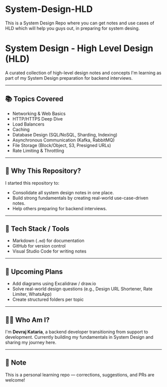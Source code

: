 # System-Design-HLD
This is a System Design Repo where you can get notes and use cases of HLD which will help you guys out, in preparing for system desing.


# System Design - High Level Design (HLD)

A curated collection of high-level design notes and concepts I'm learning as part of my System Design preparation for backend interviews.

---

## 📚 Topics Covered

- Networking & Web Basics
- HTTP/HTTPS Deep Dive
- Load Balancers
- Caching
- Database Design (SQL/NoSQL, Sharding, Indexing)
- Asynchronous Communication (Kafka, RabbitMQ)
- File Storage (Block/Object, S3, Presigned URLs)
- Rate Limiting & Throttling

---

## 🧠 Why This Repository?

I started this repository to:

- Consolidate all system design notes in one place.
- Build strong fundamentals by creating real-world use-case-driven notes.
- Help others preparing for backend interviews.

---

## 🔧 Tech Stack / Tools

- Markdown (`.md`) for documentation
- GitHub for version control
- Visual Studio Code for writing notes

---

## 🚀 Upcoming Plans

- Add diagrams using Excalidraw / draw.io
- Solve real-world design questions (e.g., Design URL Shortener, Rate Limiter, WhatsApp)
- Create structured folders per topic

---

## 🙋‍♂️ Who Am I?

I'm **Devraj Kataria**, a backend developer transitioning from support to development. Currently building my fundamentals in System Design and sharing my journey here.

---

## 📌 Note

This is a personal learning repo — corrections, suggestions, and PRs are welcome!
